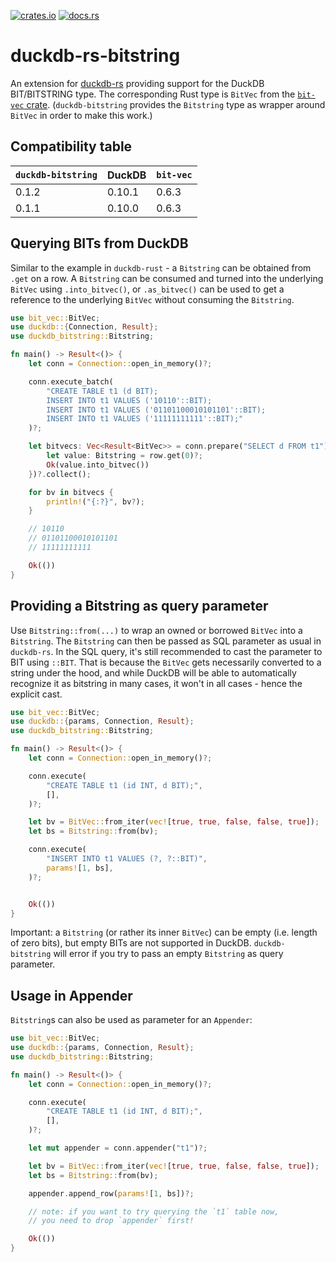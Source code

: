 [![crates.io](https://img.shields.io/crates/v/duckdb-bitstring.svg)](https://crates.io/crates/duckdb-bitstring)
[![docs.rs](https://docs.rs/duckdb-bitstring/badge.svg)](https://docs.rs/duckdb-bitstring)

# duckdb-rs-bitstring

An extension for [duckdb-rs](https://github.com/duckdb/duckdb-rs) providing support for the DuckDB BIT/BITSTRING type. The corresponding Rust type is `BitVec` from the [`bit-vec` crate](https://crates.io/crates/bit-vec). (`duckdb-bitstring` provides the `Bitstring` type as wrapper around `BitVec` in order to make this work.)

## Compatibility table

| `duckdb-bitstring`  | DuckDB        | `bit-vec`     |
| -------------       | ------------- | ------------- |
| 0.1.2               | 0.10.1        | 0.6.3         |
| 0.1.1               | 0.10.0        | 0.6.3         |

## Querying BITs from DuckDB

Similar to the example in `duckdb-rust` - a `Bitstring` can be obtained from `.get` on a row. A `Bitstring` can be consumed and turned into the underlying `BitVec` using `.into_bitvec()`, or `.as_bitvec()` can be used to get a reference to the underlying `BitVec` without consuming the `Bitstring`.

```rust
use bit_vec::BitVec;
use duckdb::{Connection, Result};
use duckdb_bitstring::Bitstring;

fn main() -> Result<()> {
    let conn = Connection::open_in_memory()?;

    conn.execute_batch(
        "CREATE TABLE t1 (d BIT);
        INSERT INTO t1 VALUES ('10110'::BIT);
        INSERT INTO t1 VALUES ('01101100010101101'::BIT);
        INSERT INTO t1 VALUES ('11111111111'::BIT);"
    )?;

    let bitvecs: Vec<Result<BitVec>> = conn.prepare("SELECT d FROM t1")?.query_map([], |row| {
        let value: Bitstring = row.get(0)?;
        Ok(value.into_bitvec())
    })?.collect();

    for bv in bitvecs {
        println!("{:?}", bv?);
    }

    // 10110
    // 01101100010101101
    // 11111111111

    Ok(())
}
```

## Providing a Bitstring as query parameter

Use `Bitstring::from(...)` to wrap an owned or borrowed `BitVec` into a `Bitstring`. The `Bitstring` can then be passed as SQL parameter as usual in `duckdb-rs`. In the SQL query, it's still recommended to cast the parameter to BIT using `::BIT`. That is because the `BitVec` gets necessarily converted to a string under the hood, and while DuckDB will be able to automatically recognize it as bitstring in many cases, it won't in all cases - hence the explicit cast.

```rust
use bit_vec::BitVec;
use duckdb::{params, Connection, Result};
use duckdb_bitstring::Bitstring;

fn main() -> Result<()> {
    let conn = Connection::open_in_memory()?;

    conn.execute(
        "CREATE TABLE t1 (id INT, d BIT);",
        [],
    )?;

    let bv = BitVec::from_iter(vec![true, true, false, false, true]);
    let bs = Bitstring::from(bv);

    conn.execute(
        "INSERT INTO t1 VALUES (?, ?::BIT)",
        params![1, bs],
    )?;


    Ok(())
}
```

Important: a `Bitstring` (or rather its inner `BitVec`) can be empty (i.e. length of zero bits), but empty BITs are not supported in DuckDB. `duckdb-bitstring` will error if you try to pass an empty `Bitstring` as query parameter.

## Usage in Appender

`Bitstring`s can also be used as parameter for an `Appender`:

```rust
use bit_vec::BitVec;
use duckdb::{params, Connection, Result};
use duckdb_bitstring::Bitstring;

fn main() -> Result<()> {
    let conn = Connection::open_in_memory()?;

    conn.execute(
        "CREATE TABLE t1 (id INT, d BIT);",
        [],
    )?;

    let mut appender = conn.appender("t1")?;

    let bv = BitVec::from_iter(vec![true, true, false, false, true]);
    let bs = Bitstring::from(bv);

    appender.append_row(params![1, bs])?;

    // note: if you want to try querying the `t1` table now,
    // you need to drop `appender` first!

    Ok(())
}
```